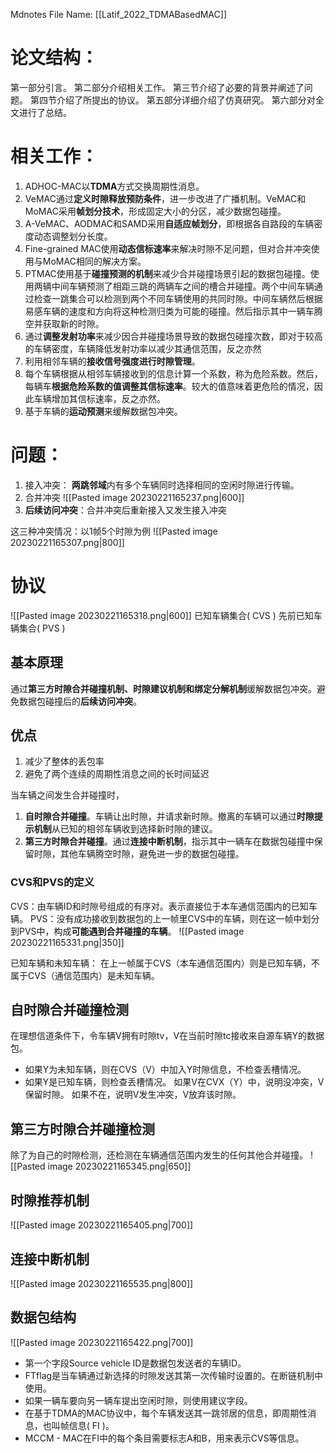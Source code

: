  Mdnotes File Name: [[Latif_2022_TDMABasedMAC]]

# 论文结构：

第一部分引言。
第二部分介绍相关工作。
第三节介绍了必要的背景并阐述了问题。
第四节介绍了所提出的协议。
第五部分详细介绍了仿真研究。
第六部分对全文进行了总结。

# 相关工作：

1.  ADHOC-MAC以**TDMA**方式交换周期性消息。
2.  VeMAC通过**定义时隙释放预防条件**，进一步改进了广播机制。VeMAC和MoMAC采用**帧划分技术**，形成固定大小的分区，减少数据包碰撞。
3.  A-VeMAC、AODMAC和SAMD采用**自适应帧划分**，即根据各自路段的车辆密度动态调整划分长度。
4.  Fine-grained MAC使用**动态信标速率**来解决时隙不足问题，但对合并冲突使用与MoMAC相同的解决方案。
5.  PTMAC使用基于**碰撞预测的机制**来减少合并碰撞场景引起的数据包碰撞。使用两辆中间车辆预测了相距三跳的两辆车之间的槽合并碰撞。两个中间车辆通过检查一跳集合可以检测到两个不同车辆使用的共同时隙。中间车辆然后根据易感车辆的速度和方向将这种检测归类为可能的碰撞。然后指示其中一辆车腾空并获取新的时隙。
6.  通过**调整发射功率**来减少因合并碰撞场景导致的数据包碰撞次数，即对于较高的车辆密度，车辆降低发射功率以减少其通信范围，反之亦然
7.  利用相邻车辆的**接收信号强度进行时隙管理**。
8.  每个车辆根据从相邻车辆接收到的信息计算一个系数，称为危险系数。然后，每辆车**根据危险系数的值调整其信标速率**。较大的值意味着更危险的情况，因此车辆增加其信标速率，反之亦然。
9.  基于车辆的**运动预测**来缓解数据包冲突。

# 问题：

1.  接入冲突：
    **两跳邻域**内有多个车辆同时选择相同的空闲时隙进行传输。
2.  合并冲突
    ![[Pasted image 20230221165237.png|600]]
3.  **后续访问冲突**：合并冲突后重新接入又发生接入冲突

这三种冲突情况：以1帧5个时隙为例
![[Pasted image 20230221165307.png|800]]
# 协议
![[Pasted image 20230221165318.png|600]]
已知车辆集合( CVS )
先前已知车辆集合( PVS )

## 基本原理
通过**第三方时隙合并碰撞机制、时隙建议机制和绑定分解机制**缓解数据包冲突。避免数据包碰撞后的**后续访问冲突**。

## 优点
1. 减少了整体的丢包率
2. 避免了两个连续的周期性消息之间的长时间延迟

当车辆之间发生合并碰撞时，

1.  **自时隙合并碰撞**。车辆让出时隙，并请求新时隙。撤离的车辆可以通过**时隙提示机制**从已知的相邻车辆收到选择新时隙的建议。
2.  **第三方时隙合并碰撞**。通过**连接中断机制**，指示其中一辆车在数据包碰撞中保留时隙，其他车辆腾空时隙，避免进一步的数据包碰撞。

### CVS和PVS的定义
CVS：由车辆ID和时隙号组成的有序对。表示直接位于本车通信范围内的已知车辆。
PVS：没有成功接收到数据包的上一帧里CVS中的车辆，则在这一帧中划分到PVS中，构成**可能遇到合并碰撞的车辆**。
![[Pasted image 20230221165331.png|350]]

已知车辆和未知车辆：
在上一帧属于CVS（本车通信范围内）则是已知车辆，不属于CVS（通信范围内）是未知车辆。

## 自时隙合并碰撞检测
在理想信道条件下，令车辆V拥有时隙tv，V在当前时隙tc接收来自源车辆Y的数据包。
- 如果Y为未知车辆，则在CVS（V）中加入Y时隙信息，不检查丢槽情况。
- 如果Y是已知车辆，则检查丢槽情况。
	如果V在CVX（Y）中，说明没冲突，V保留时隙。
	如果不在，说明V发生冲突，V放弃该时隙。

## 第三方时隙合并碰撞检测
除了为自己的时隙检测，还检测在车辆通信范围内发生的任何其他合并碰撞。
![[Pasted image 20230221165345.png|650]]
  
## 时隙推荐机制
![[Pasted image 20230221165405.png|700]]

## 连接中断机制
![[Pasted image 20230221165535.png|800]]

## 数据包结构
![[Pasted image 20230221165422.png|700]]
- 第一个字段Source vehicle ID是数据包发送者的车辆ID。
- FTflag是当车辆通过新选择的时隙发送其第一次传输时设置的。在断链机制中使用。
- 如果一辆车要向另一辆车提出空闲时隙，则使用建议字段。
- 在基于TDMA的MAC协议中，每个车辆发送其一跳邻居的信息，即周期性消息，也叫帧信息( FI )。
- MCCM - MAC在FI中的每个条目需要标志A和B，用来表示CVS等信息。